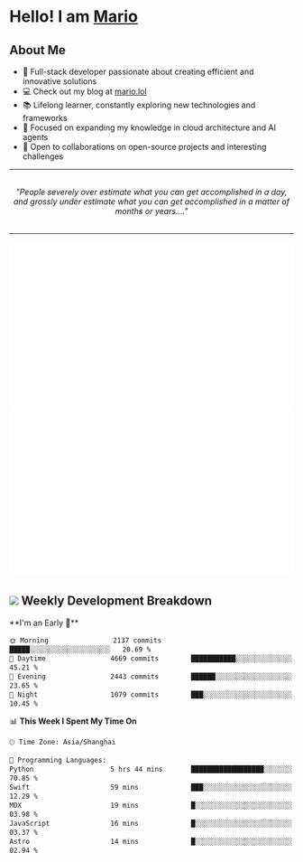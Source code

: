 <h1>Hello! I am <a href="https://github.com/mario1in">Mario</a></h1>

## About Me

- 🔭 Full-stack developer passionate about creating efficient and innovative solutions
- 💻 Check out my blog at [mario.lol](https://mario.lol)
- 📚 Lifelong learner, constantly exploring new technologies and frameworks
- 🌱 Focused on expanding my knowledge in cloud architecture and AI agents
- 🤝 Open to collaborations on open-source projects and interesting challenges

<hr/>
<br/>
<div align="center">
<i>"People severely over estimate what you can get accomplished in a day, and grossly under estimate what you can get accomplished in a matter of months or years...." </i>
</div>
<br/>
<hr/>

![overview](https://raw.githubusercontent.com/mario1in/mario1in/stats-output/generated/overview.svg)
![languages](https://raw.githubusercontent.com/mario1in/mario1in/stats-output/generated/languages.svg)

<h2 align="left">
  <a href="#"><img src="https://emojis.slackmojis.com/emojis/images/1643514062/184/nyancat_big.gif?1643514062" height="30"></a> Weekly Development Breakdown
</h2>
<!--START_SECTION:waka-->
**I'm an Early 🐤** 

```text
🌞 Morning                2137 commits        █████░░░░░░░░░░░░░░░░░░░░   20.69 % 
🌆 Daytime                4669 commits        ███████████░░░░░░░░░░░░░░   45.21 % 
🌃 Evening                2443 commits        ██████░░░░░░░░░░░░░░░░░░░   23.65 % 
🌙 Night                  1079 commits        ███░░░░░░░░░░░░░░░░░░░░░░   10.45 % 
```


📊 **This Week I Spent My Time On** 

```text
🕑︎ Time Zone: Asia/Shanghai

💬 Programming Languages: 
Python                   5 hrs 44 mins       ██████████████████░░░░░░░   70.85 % 
Swift                    59 mins             ███░░░░░░░░░░░░░░░░░░░░░░   12.29 % 
MDX                      19 mins             █░░░░░░░░░░░░░░░░░░░░░░░░   03.98 % 
JavaScript               16 mins             █░░░░░░░░░░░░░░░░░░░░░░░░   03.37 % 
Astro                    14 mins             █░░░░░░░░░░░░░░░░░░░░░░░░   02.94 % 
```


<!--END_SECTION:waka-->

